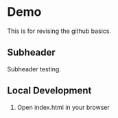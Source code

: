 # Demo

This is for revising the github basics.

## Subheader

Subheader testing.

## Local Development

1. Open index.html in your browser
